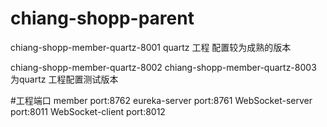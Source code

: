# chiang-shopp-parent

chiang-shopp-member-quartz-8001
quartz 工程 配置较为成熟的版本

chiang-shopp-member-quartz-8002
chiang-shopp-member-quartz-8003
为quartz 工程配置测试版本

#工程端口
member port:8762
eureka-server port:8761
WebSocket-server port:8011
WebSocket-client port:8012